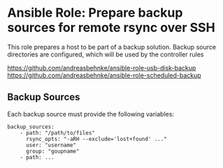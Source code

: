 # Ansible Role: Prepare backup sources for remote rsync over SSH

This role prepares a host to be part of a backup solution. Backup source directories are configured, which will be used by the controller rules

https://github.com/andreasbehnke/ansible-role-usb-disk-backup
https://github.com/andreasbehnke/ansible-role-scheduled-backup

## Backup Sources
Each backup source must provide the following variables:

```
backup_sources:
    - path: "/path/to/files"
      rsync_opts: "-aRH --exclude='lost+found' ..."
      user: "username"
      group: "goupname"
    - path: ...
```

